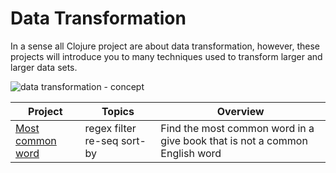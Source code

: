 # Data Transformation

In a sense all Clojure project are about data transformation, however, these projects will introduce you to many techniques used to transform larger and larger data sets.

![data transformation - concept](/images/data-transformation.png)

| Project                                 | Topics                      | Overview                                                                   |
|-----------------------------------------|-----------------------------|----------------------------------------------------------------------------|
| [Most common word](most-common-word.md) | regex filter re-seq sort-by | Find the most common word in a give book that is not a common English word |

